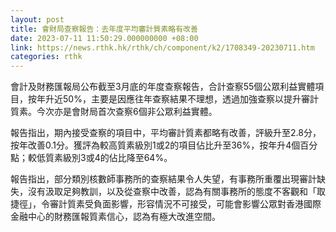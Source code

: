 ```yaml
---
layout: post
title: 會財局查察報告：去年度平均審計質素略有改善
date: 2023-07-11 11:50:29.000000000 +08:00
link: https://news.rthk.hk/rthk/ch/component/k2/1708349-20230711.htm
categories: rthk
---
```


會計及財務匯報局公布截至3月底的年度查察報告，合計查察55個公眾利益實體項目，按年升近50%，主要是因應往年查察結果不理想，透過加強查察以提升審計質素。今次亦是會財局首次查察6個非公眾利益實體。

報告指出，期內接受查察的項目中，平均審計質素都略有改善，評級升至2.8分，按年改善0.1分。獲評為較高質素級別1或2的項目佔比升至36%，按年升4個百分點；較低質素級別3或4的佔比降至64%。

報告指出，部分類別核數師事務所的查察結果令人失望，有事務所重覆出現審計缺失，沒有汲取足夠教訓，以及從查察中改善，認為有關事務所的態度不客觀和「取捷徑」，令審計質素受負面影響，形容情況不可接受，可能會影響公眾對香港國際金融中心的財務匯報質素信心，認為有極大改進空間。
